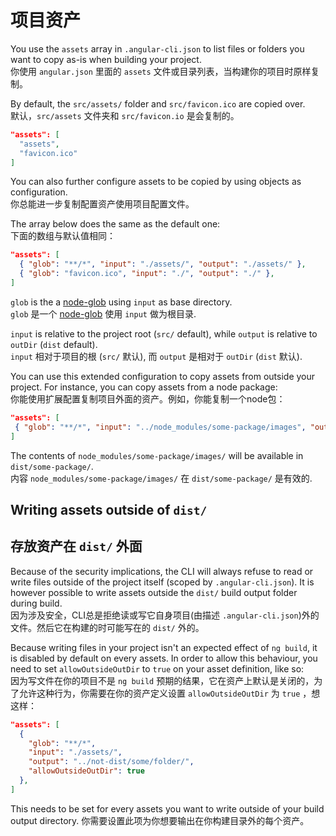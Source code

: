# 项目资产

You use the `assets` array in `.angular-cli.json` to list files or folders you want to copy as-is
when building your project.  
你使用 `angular.json` 里面的 `assets` 文件或目录列表，当构建你的项目时原样复制。

By default, the `src/assets/` folder and `src/favicon.ico` are copied over.  
默认，`src/assets` 文件夹和 `src/favicon.io` 是会复制的。

```json
"assets": [
  "assets",
  "favicon.ico"
]
```

You can also further configure assets to be copied by using objects as configuration.  
你总能进一步复制配置资产使用项目配置文件。


The array below does the same as the default one:  
下面的数组与默认值相同：

```json
"assets": [
  { "glob": "**/*", "input": "./assets/", "output": "./assets/" },
  { "glob": "favicon.ico", "input": "./", "output": "./" },
]
```

`glob` is the a [node-glob](https://github.com/isaacs/node-glob) using `input` as base directory.  
`glob` 是一个 [node-glob](https://github.com/isaacs/node-glob) 使用 `input` 做为根目录.  

`input` is relative to the project root (`src/` default), while `output` is
 relative to `outDir` (`dist` default).  
 `input` 相对于项目的根 (`src/` 默认), 而 `output` 是相对于
  `outDir` (`dist` 默认).

 You can use this extended configuration to copy assets from outside your project.
 For instance, you can copy assets from a node package:  
 你能使用扩展配置复制项目外面的资产。例如，你能复制一个node包：

 ```json
"assets": [
  { "glob": "**/*", "input": "../node_modules/some-package/images", "output": "./some-package/" },
]
```

The contents of `node_modules/some-package/images/` will be available in `dist/some-package/`.  
内容 `node_modules/some-package/images/` 在 `dist/some-package/` 是有效的.

## Writing assets outside of `dist/`
## 存放资产在 `dist/` 外面

Because of the security implications, the CLI will always refuse to read or write files outside of
the project itself (scoped by `.angular-cli.json`). It is however possible to write assets outside
the `dist/` build output folder during build.  
因为涉及安全，CLI总是拒绝读或写它自身项目(由描述 `.angular-cli.json`)外的文件。然后它在构建的时可能写在的 `dist/` 外的。



Because writing files in your project isn't an expected effect of `ng build`, it is disabled by 
default on every assets. In order to allow this behaviour, you need to set `allowOutsideOutDir` 
to `true` on your asset definition, like so:  
因为写文件在你的项目不是 `ng build` 预期的结果，它在资产上默认是关闭的，为了允许这种行为，你需要在你的资产定义设置 `allowOutsideOutDir` 为 `true` ，想这样：


```json
"assets": [
  {
    "glob": "**/*",
    "input": "./assets/",
    "output": "../not-dist/some/folder/",
    "allowOutsideOutDir": true
  },
]
```

This needs to be set for every assets you want to write outside of your build output directory.
你需要设置此项为你想要输出在你构建目录外的每个资产。
